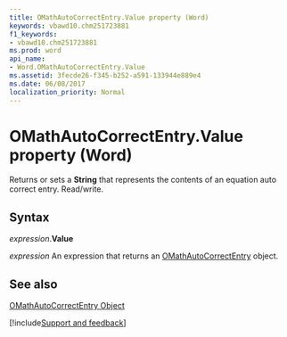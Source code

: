 ```yaml
---
title: OMathAutoCorrectEntry.Value property (Word)
keywords: vbawd10.chm251723881
f1_keywords:
- vbawd10.chm251723881
ms.prod: word
api_name:
- Word.OMathAutoCorrectEntry.Value
ms.assetid: 3fecde26-f345-b252-a591-133944e889e4
ms.date: 06/08/2017
localization_priority: Normal
---
```



# OMathAutoCorrectEntry.Value property (Word)

Returns or sets a  **String** that represents the contents of an equation auto correct entry. Read/write.


## Syntax

_expression_.**Value**

 _expression_ An expression that returns an [OMathAutoCorrectEntry](./Word.OMathAutoCorrectEntry.md) object.


## See also


[OMathAutoCorrectEntry Object](Word.OMathAutoCorrectEntry.md)

[!include[Support and feedback](~/includes/feedback-boilerplate.md)]